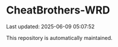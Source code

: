 # CheatBrothers-WRD

Last updated: 2025-06-09 05:07:52

This repository is automatically maintained.
